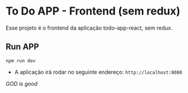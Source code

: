 # To Do APP - Frontend (sem redux)

Esse projeto é o frontend da aplicação todo-app-react, sem redux.

## Run APP
`npm run dev`

* A aplicação irá rodar no seguinte endereço: `http://localhost:8080`

**GOD* is good*